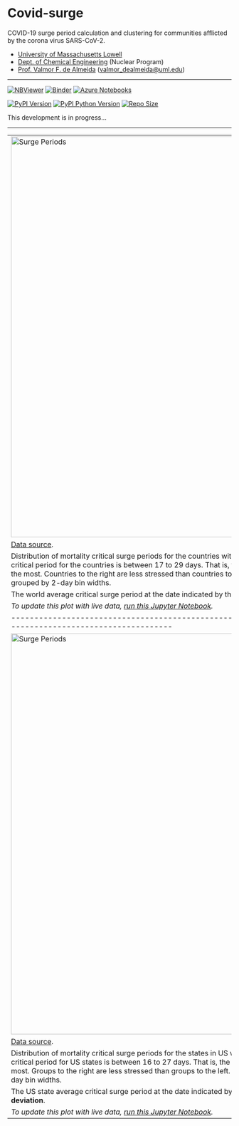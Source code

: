 # Covid-surge
COVID-19 surge period calculation and clustering for communities afflicted by the corona virus SARS-CoV-2.

  + [University of Massachusetts Lowell](https://www.uml.edu/)
  + [Dept. of Chemical Engineering](https://www.uml.edu/Engineering/Chemical/) (Nuclear Program)
  + [Prof. Valmor F. de Almeida](https://www.uml.edu/Engineering/Chemical/faculty/de-Almeida-Valmor.aspx) (valmor_dealmeida@uml.edu)

-----------

[![NBViewer](https://raw.githubusercontent.com/jupyter/design/master/logos/Badges/nbviewer_badge.svg)](https://nbviewer.jupyter.org/github/dpploy/covid-surge/tree/master/notebooks/)
[![Binder](https://mybinder.org/badge_logo.svg)](https://mybinder.org/v2/gh/dpploy/covid-surge/master)
[![Azure Notebooks](https://notebooks.azure.com/launch.svg)](https://notebooks.azure.com/dealmeidavf/projects/covid-surge)

[![PyPI Version](https://img.shields.io/pypi/v/covid-surge)](https://pypi.org/project/covid-surge/)
[![PyPI Python Version](https://img.shields.io/pypi/pyversions/covid-surge)](https://pypi.org/project/covid-surge/)
[![Repo Size](https://img.shields.io/github/repo-size/dpploy/covid-surge)](https://github.com/dpploy/covid-surge)


This development is in progress...

-----------

|   |
|:---|
|<img  width="900" src="https://raw.githubusercontent.com/dpploy/covid-surge/master/readme/global_group_surge_periods.png" title="Surge Periods"> |
| [Data source](https://github.com/CSSEGISandData/COVID-19/tree/master/csse_covid_19_data). |
| Distribution of mortality critical surge periods for the countries with the most evolved epidemics. The range of the critical period for the countries is between 17 to 29 days. That is, the number of days that stresses the health system the most. Countries to the right are less stressed than countries to the left. The colored bar plot shows countries grouped by 2-day bin widths. |
| The world average critical surge period at the date indicated by the plot is **22 days with a 3-day standard deviation**.|
| *To update this plot with live data, [run this Jupyter Notebook](https://nbviewer.jupyter.org/github/dpploy/covid-surge/blob/master/notebooks/countries-surge.ipynb).* |
|-------------------------------------------------------------------------------------------------------------------------|
|<img  width="900" src="https://raw.githubusercontent.com/dpploy/covid-surge/master/readme/us_states_group_surge_periods.png" title="Surge Periods"> |
| [Data source](https://github.com/CSSEGISandData/COVID-19/tree/master/csse_covid_19_data). |
| Distribution of mortality critical surge periods for the states in US with the most evolved epidemics. The range of the critical period for US states is between 16 to 27 days. That is, the number of days that stresses the health system the most. Groups to the right are less stressed than groups to the left. The colored bar plot shows countries grouped by 2-day bin widths.|
| The US state average critical surge period at the date indicated by the plot is **22 days with a 3-day standard deviation**.|
| *To update this plot with live data, [run this Jupyter Notebook](https://nbviewer.jupyter.org/github/dpploy/covid-surge/blob/master/notebooks/countries-surge.ipynb).*  |
